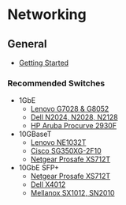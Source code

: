 # Networking

## General
* [Getting Started](resources/networking/networking-guide.pdf)

### Recommended Switches
* 1GbE
  * [Lenovo G7028 & G8052](../resources/networking/lenovo-G7028-G8052.pdf)
  * [Dell N2024, N2028, N2128](../resources/networking/dell-N2024-N2028-N2128.pdf)
  * [HP Aruba Procurve 2930F](../resources/networking/hp-2930F.pdf)
* 10GBaseT
  * [Lenovo NE1032T](../resources/networking/lenovo-NE1032T.pdf)
  * [Cisco SG350XG-2F10](../resources/networking/cisco-SG350XG.pdf)
  * [Netgear Prosafe XS712T](../resources/networking/netgear-XS712T.pdf)
* 10GbE SFP+
  * [Netgear Prosafe XS712T](../resources/networking/netgear-XS712T.pdf)
  * [Dell X4012](../resources/networking/dell-X4012.pdf)
  * [Mellanox SX1012, SN2010](../resources/networking/mellanox-SX1012-SN2010.pdf)